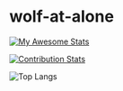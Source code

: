 ﻿# wolf-at-alone

[![My Awesome Stats](https://awesome-github-stats.azurewebsites.net/user-stats/wolf-at-alone?cardType=github&theme=github&preferLogin=false)](https://git.io/awesome-stats-card)

[![Contribution Stats](https://github-contribution-stats.vercel.app/api/?username=wolf-at-alone)](https://github.com/wolf-at-alone/github-contribution-stats/)

![Top Langs](https://github-readme-stats.vercel.app/api/top-langs/?username=anuraghazra&size_weight=0.5&count_weight=0.5)

